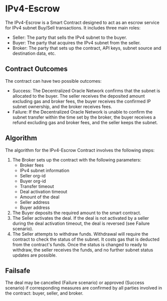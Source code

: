 # IPv4-Escrow
The IPv4-Escrow is a Smart Contract designed to act as an escrow service for IPv4 subnet Buy/Sell transactions. It includes three main roles:

- Seller: The party that sells the IPv4 subnet to the buyer.
- Buyer: The party that acquires the IPv4 subnet from the seller.
- Broker: The party that sets up the contract, API keys, subnet source and destination data, etc.

## Contract Outcomes
The contract can have two possible outcomes:

- Success: The Decentralized Oracle Network confirms that the subnet is allocated to the buyer. The seller receives the deposited amount excluding gas and broker fees, the buyer receives the confirmed IP subnet ownership, and the broker receives fees.
- Failure: If the Decentralized Oracle Network is unable to confirm the subnet transfer within the time set by the broker, the buyer receives a refund excluding gas and broker fees, and the seller keeps the subnet.

## Algorithm
The algorithm for the IPv4-Escrow Contract involves the following steps:

1. The Broker sets up the contract with the following parameters:
   - Broker fees
   - IPv4 subnet information
   - Seller org-id
   - Buyer org-id
   - Transfer timeout
   - Deal activation timeout
   - Amount of the deal
   - Seller address
   - Buyer address
2. The Buyer deposits the required amount to the smart contract.
3. The Seller activates the deal. If the deal is not activated by a seller during the deal activation timeout, the deal is reversed (see Failure scenario).
4. The Seller attempts to withdraw funds. Withdrawal will require the contract to check the status of the subnet. It costs gas that is deducted from the contract's funds. Once the status is changed to ready to withdraw, the seller receives the funds, and no further subnet status updates are possible.

## Failsafe
The deal may be cancelled (Failure scenario) or approved (Success scenario) if corresponding measures are confirmed by all parties involved in the contract: buyer, seller, and broker.
